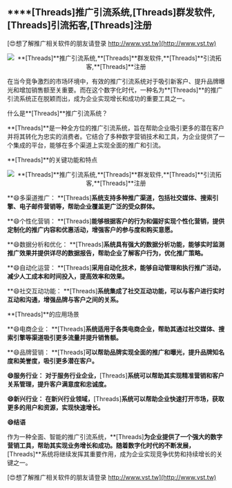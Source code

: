 ## ****[Threads]**推广引流系统,**[Threads]**群发软件,**[Threads]**引流拓客,**[Threads]**注册**

[😍想了解推广相关软件的朋友请登录 http://www.vst.tw](http://www.vst.tw)

 <center><img src="https://vst.tw/MP4/tuiguang/png/7.png" alt="**[Threads]**推广引流系统,**[Threads]**群发软件,**[Threads]**引流拓客,**[Threads]**注册"></center>

在当今竞争激烈的市场环境中，有效的推广引流系统对于吸引新客户、提升品牌曝光和增加销售额至关重要。而在这个数字化时代，一种名为**[Threads]**的推广引流系统正在脱颖而出，成为企业实现增长和成功的重要工具之一。

什么是**[Threads]**推广引流系统？

**[Threads]**是一种全方位的推广引流系统，旨在帮助企业吸引更多的潜在客户并将其转化为忠实的消费者。它结合了多种数字营销技术和工具，为企业提供了一个集成的平台，能够在多个渠道上实现全面的推广和引流。

**[Threads]**的关键功能和特点

 <center><img src="https://vst.tw/MP4/tuiguang/png/1.png" alt="**[Threads]**推广引流系统,**[Threads]**群发软件,**[Threads]**引流拓客,**[Threads]**注册"></center>

**😄多渠道推广： **[Threads]**系统支持多种推广渠道，包括社交媒体、搜索引擎、电子邮件营销等，帮助企业覆盖更广泛的受众群体。**

**😄个性化营销： **[Threads]**能够根据客户的行为和偏好实现个性化营销，提供定制化的推广内容和优惠活动，增强客户的参与度和购买意愿。**

**😄数据分析和优化： **[Threads]**系统具有强大的数据分析功能，能够实时监测推广效果并提供详尽的数据报告，帮助企业了解客户行为，优化推广策略。**

**😄自动化运营： **[Threads]**采用自动化技术，能够自动管理和执行推广活动，减少人工成本和时间投入，提高效率和效果。**

**😄社交互动功能： **[Threads]**系统集成了社交互动功能，可以与客户进行实时互动和沟通，增强品牌与客户之间的关系。**

**[Threads]**的应用场景

**😄电商企业： **[Threads]**系统适用于各类电商企业，帮助其通过社交媒体、搜索引擎等渠道吸引更多流量并提升销售额。**

**😄品牌营销： **[Threads]**可以帮助品牌实现全面的推广和曝光，提升品牌知名度和美誉度，吸引更多潜在客户。**

**😄服务行业： 对于服务行业企业，**[Threads]**系统可以帮助其实现精准营销和客户关系管理，提升客户满意度和忠诚度。**

**😄新兴行业： 在新兴行业领域，**[Threads]**系统可以帮助企业快速打开市场，获取更多的用户和资源，实现快速增长。**

**😄结语**

作为一种全面、智能的推广引流系统，**[Threads]**为企业提供了一个强大的数字营销工具，帮助其实现业务增长和成功。随着数字化时代的不断发展，**[Threads]**系统将继续发挥其重要作用，成为企业实现竞争优势和持续增长的关键之一。

[😍想了解推广相关软件的朋友请登录 http://www.vst.tw](http://www.vst.tw)




